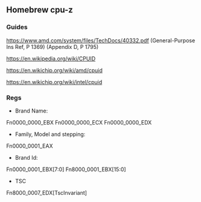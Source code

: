 ## Homebrew cpu-z
### Guides

https://www.amd.com/system/files/TechDocs/40332.pdf (General-Purpose Ins Ref, P 1369) (Appendix D, P 1795)

https://en.wikipedia.org/wiki/CPUID

https://en.wikichip.org/wiki/amd/cpuid

https://en.wikichip.org/wiki/intel/cpuid

### Regs
- Brand Name:

Fn0000_0000_EBX Fn0000_0000_ECX Fn0000_0000_EDX

- Family, Model and stepping:

Fn0000_0001_EAX

- Brand Id:

Fn0000_0001_EBX[7:0]
Fn8000_0001_EBX[15:0]

- TSC

 Fn8000_0007_EDX[TscInvariant]


